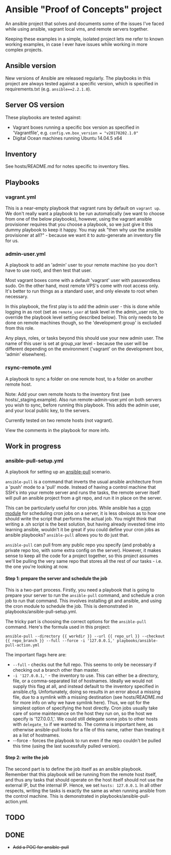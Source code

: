 # Ansible "Proof of Concepts" project

An ansible project that solves and documents some of the issues I've faced while using ansible, vagrant local vms, and remote servers together.

Keeping these examples in a simple, isolated project lets me refer to known working examples, in case I ever have issues while working in more complex projects.

## Ansible version

New versions of Ansible are released regularly. The playbooks in this project are always tested against a specific version, which is specified in requirements.txt (e.g. `ansible==2.2.1.0`).

## Server OS version

These playbooks are tested against:

* Vagrant boxes running a specific box version as specified in 'Vagrantfile', e.g. `config.vm.box_version = "v20170202.1.0"`
* Digital Ocean machines running Ubuntu 14.04.5 x64

## Inventory

See hosts/README.md for notes specific to inventory files.

## Playbooks

### vagrant.yml

This is a near-empty playbook that vagrant runs by default on `vagrant up`. We don't really want a playbook to be run automatically (we want to choose from one of the below playbooks), however, using the vagrant ansible provisioner requires that you choose a playbook, so we just give it this dummy playbook to keep it happy. You may ask "then why use the ansible provisioner at all?" - because we want it to auto-generate an inventory file for us.

### admin-user.yml

A playbook to add an 'admin' user to your remote machine (so you don't have to use root), and then test that user.

Most vagrant boxes come with a default 'vagrant' user with passwordless sudo. On the other hand, most remote VPS's come with root access only. It's better to run things as a standard user, and only elevate to root when necessary.

In this playbook, the first play is to add the admin user - this is done while logging in as root (set as `remote_user` at task level in the admin_user role, to override the playbook level setting described below). This only needs to be done on remote machines though, so the 'development group' is excluded from this role.

Any plays, roles, or tasks beyond this should use your new admin user. The name of this user is set at group_var level - because the user will be different depending on the environment ('vagrant' on the development box, 'admin' elsewhere).

### rsync-remote.yml

A playbook to sync a folder on one remote host, to a folder on another remote host.

Note: Add your own remote hosts to the inventory first (see hosts/_staging.example). Also run remote-admin-user.yml on both servers you wish to sync, before running this playbook. This adds the admin user, and your local public key, to the servers.

Currently tested on two remote hosts (not vagrant).

View the comments in the playbook for more info.

## Work in progress

### ansible-pull-setup.yml

A playbook for setting up an [ansible-pull](http://docs.ansible.com/ansible/playbooks_intro.html#ansible-pull) scenario. 

`ansible-pull` is a command that inverts the usual ansible architecture from a 'push' mode to a 'pull' mode. Instead of having a control machine that SSH's into your remote server and runs the tasks, the remote server itself will pull an ansible project from a git repo, and run it in place on the server.

This can be particularly useful for cron jobs. While ansible has a [cron module](http://docs.ansible.com/ansible/cron_module.html) for scheduling cron jobs on a server, it is less obvious as to how one should write the script that performs the actual job. You might think that writing a .sh script is the best solution, but having already invested time into learning ansible, wouldn't it be great if you could define your cron jobs as ansible playbooks? `ansible-pull` allows you to do just that.

`ansible-pull` can pull from any public repo you specify (and probably a private repo too, with some extra config on the server). However, it makes sense to keep all the code for a project together, so this project assumes we'll be pulling the very same repo that stores all the rest of our tasks - i.e. the one you're looking at now.

#### Step 1: prepare the server and schedule the job

This is a two-part process. Firstly, you need a playbook that is going to prepare your server to run the `ansible-pull` command, and schedule a cron job to run that command. This involves installing git and ansible, and using the cron module to schedule the job. This is demonstrated in playbooks/ansible-pull-setup.yml.

The tricky part is choosing the correct options for the `ansible-pull` command. Here's the formula used in this project:

`ansible-pull --directory {{ workdir }} --url {{ repo_url }} --checkout {{ repo_branch }} --full --force -i '127.0.0.1,' playbooks/ansible-pull-action.yml`

The important flags here are:
* `--full` - checks out the full repo. This seems to only be necessary if checking out a branch other than master.
* `-i '127.0.0.1,'` - the inventory to use. This can either be a directory, file, or a comma-separated list of hostnames. Ideally we would not supply this flag at all, and instead default to the inventory specified in ansible.cfg. Unfortunately, doing so results in an error about a missing file, due to a symlink with a missing destination (see hosts/README.md for more info on why we have symlink here). Thus, we opt for the simplest option of specifying the host directly. Cron jobs usually take care of some maintenance on the host they run on, so the host we specify is '127.0.0.1,'. We could still delegate some jobs to other hosts with `delegate_to` if we wanted to. The comma is important here, as otherwise ansible-pull looks for a file of this name, rather than treating it as a list of hostnames.
* --force - forces the playbook to run even if the repo couldn't be pulled this time (using the last sucessfully pulled version).

#### Step 2: write the job

The second part is to define the job itself as an ansible playbook. Remember that this playbook will be running from the remote host itself, and thus any tasks that should operate on the host itself should not use the external IP, but the internal IP. Hence, we set `hosts: 127.0.0.1`. In all other respects, writing the tasks is exactly the same as when running ansible from the control machine. This is demonstrated in playbooks/ansible-pull-action.yml.

## TODO

## DONE
* ~~Add a POC for ansible-pull~~
